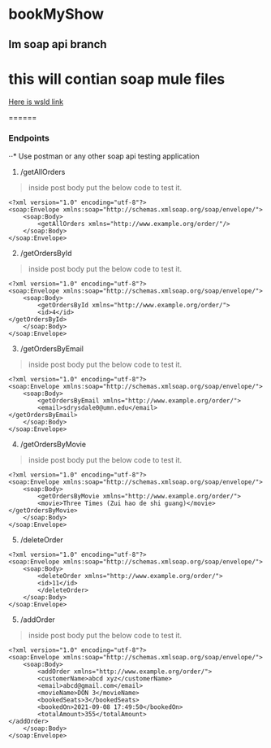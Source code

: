 # bookMyShow
## Im soap api branch



this will contian soap mule files
======
[Here is wsld link](http://order-management-soap.us-e2.cloudhub.io/order/orderSOAP?wsdl)

======
### Endpoints

⋅⋅* Use postman or any other soap api testing application 

1. /getAllOrders
> inside post body put the below code to test it.

```
<?xml version="1.0" encoding="utf-8"?>
<soap:Envelope xmlns:soap="http://schemas.xmlsoap.org/soap/envelope/">
    <soap:Body>
        <getAllOrders xmlns="http://www.example.org/order/"/>
    </soap:Body>
</soap:Envelope>
```

2. /getOrdersById
> inside post body put the below code to test it.

```
<?xml version="1.0" encoding="utf-8"?>
<soap:Envelope xmlns:soap="http://schemas.xmlsoap.org/soap/envelope/">
    <soap:Body>
        <getOrdersById xmlns="http://www.example.org/order/">
        <id>4</id>
</getOrdersById>
    </soap:Body>
</soap:Envelope>
```

3. /getOrdersByEmail
> inside post body put the below code to test it.

```
<?xml version="1.0" encoding="utf-8"?>
<soap:Envelope xmlns:soap="http://schemas.xmlsoap.org/soap/envelope/">
    <soap:Body>
        <getOrdersByEmail xmlns="http://www.example.org/order/">
        <email>sdrysdale0@umn.edu</email>
</getOrdersByEmail>
    </soap:Body>
</soap:Envelope>
```

4. /getOrdersByMovie
> inside post body put the below code to test it.

```
<?xml version="1.0" encoding="utf-8"?>
<soap:Envelope xmlns:soap="http://schemas.xmlsoap.org/soap/envelope/">
    <soap:Body>
        <getOrdersByMovie xmlns="http://www.example.org/order/">
        <movie>Three Times (Zui hao de shi guang)</movie>
</getOrdersByMovie>
    </soap:Body>
</soap:Envelope>
```

5. /deleteOrder

```
<?xml version="1.0" encoding="utf-8"?>
<soap:Envelope xmlns:soap="http://schemas.xmlsoap.org/soap/envelope/">
    <soap:Body>
        <deleteOrder xmlns="http://www.example.org/order/">
        <id>11</id>
        </deleteOrder>
    </soap:Body>
</soap:Envelope>
```

5. /addOrder
> inside post body put the below code to test it.

```
<?xml version="1.0" encoding="utf-8"?>
<soap:Envelope xmlns:soap="http://schemas.xmlsoap.org/soap/envelope/">
    <soap:Body>
        <addOrder xmlns="http://www.example.org/order/">
        <customerName>abcd xyz</customerName>
        <email>abcd@gmail.com</email>
        <movieName>DON 3</movieName>
        <bookedSeats>3</bookedSeats>
        <bookedOn>2021-09-08 17:49:50</bookedOn>
        <totalAmount>355</totalAmount>
</addOrder>
    </soap:Body>
</soap:Envelope>
```